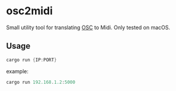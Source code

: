 # osc2midi

Small utility tool for translating  [OSC](https://opensoundcontrol.stanford.edu/) to Midi. Only tested on macOS.

## Usage

```rust
cargo run {IP:PORT}
```

example:

```rust
cargo run 192.168.1.2:5000
```
